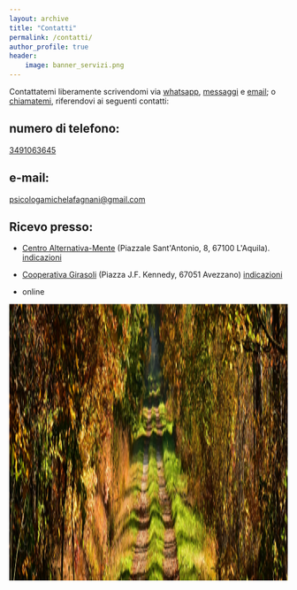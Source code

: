 ```yaml
---
layout: archive
title: "Contatti"
permalink: /contatti/
author_profile: true
header:
    image: banner_servizi.png
---
```


Contattatemi liberamente scrivendomi via [whatsapp](tel:3491063645), [messaggi](tel:3491063645) e [email](mailto:psicologamichelafagnani@gmail.com); o [chiamatemi](tel:3491063645), riferendovi ai seguenti contatti:

## numero di telefono:

[3491063645](tel:3491063645)

## e-mail:

[psicologamichelafagnani@gmail.com](mailto:psicologamichelafagnani@gmail.com)

## Ricevo presso:

- [Centro Alternativa-Mente](https://alternativa-mente.it/) (Piazzale Sant'Antonio, 8, 67100 L'Aquila). [indicazioni](https://maps.app.goo.gl/m3UfosPc2AyPPeZV8)

- [Cooperativa Girasoli](https://www.igirasoliavezzano.it/) (Piazza J.F. Kennedy, 67051 Avezzano) [indicazioni](https://maps.app.goo.gl/cEJpSXrwFPyaZ2BVA)

- online

<img src="/images/psicoterapia-autunno.jpg"  width="1000" height="500">
